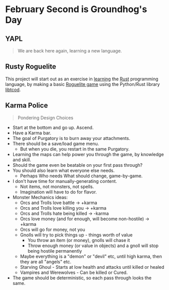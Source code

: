 # February Second is Groundhog's Day

## YAPL

> We are back here again, learning a new language.


## Rusty Roguelite

This project will start out as an exercise in [learning](https://www.rust-lang.org/learn/) the [Rust](https://doc.rust-lang.org/book/title-page.html) programming language, by making a basic [Roguelite
game](https://tomassedovic.github.io/roguelike-tutorial/) using the Python/Rust library [libtcod](https://github.com/libtcod/libtcod).


## Karma Police

> Pondering Design Choices

* Start at the bottom and go up. Ascend.
* Have a Karma bar.
* The goal of Purgatory is to burn away your attachments.
* There should be a save/load game menu.
  * But when you die, you restart in the same Purgatory.
* Learning the maps can help power you through the game, by knowledge and skill.
* Should the game even be beatable on your first pass through?
* You should also learn what everyone else needs.
  * Perhaps Who needs What should change, game-by-game.
* I don't have time for manually-generating content.
  * Not items, not monsters, not spells.
  * Imagination will have to do for flavor.
* Monster Mechanics ideas:
  * Orcs and Trolls love battle -> +karma
  * Orcs and Trolls love killing you -> +karma
  * Orcs and Trolls hate being killed -> -karma
  * Orcs love money (and for enough, will become non-hostile) -> +karma
  * Orcs will go for money, not you
  * Gnolls will try to pick things up - things worth of value
    * You throw an item (or money), gnolls will chase it
    * Throw enough money (or value in objects) and a gnoll will stop being hostile permanently
  * Maybe everything is a "demon" or "devil" etc, until high karma, then they are all "angels" etc.
  * Starving Ghoul - Starts at low health and attacks until killed or healed
  * Vampires and Werewolves - Can be killed or Cured.
* The game should be deterministic, so each pass through looks the same.

